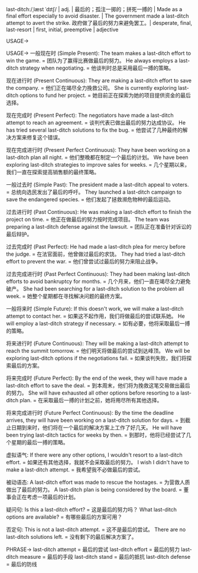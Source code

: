 last-ditch:/ˌlæst ˈdɪtʃ/ | adj. | 最后的；孤注一掷的；拼死一搏的 | Made as a final effort especially to avoid disaster. |  The government made a last-ditch attempt to avert the strike. 政府做了最后的努力来避免罢工。|  desperate, final, last-resort |  first, initial, preemptive | adjective

USAGE->

USAGE->
一般现在时 (Simple Present):
The team makes a last-ditch effort to win the game. =  团队为了赢得比赛做最后的努力。
He always employs a last-ditch strategy when negotiating. = 他谈判时总是采用最后一搏的策略。

现在进行时 (Present Continuous):
They are making a last-ditch effort to save the company. = 他们正在竭尽全力挽救公司。
She is currently exploring last-ditch options to fund her project. = 她目前正在探索为她的项目提供资金的最后选择。


现在完成时 (Present Perfect):
The negotiators have made a last-ditch attempt to reach an agreement. =  谈判代表已做出最后的努力达成协议。
He has tried several last-ditch solutions to fix the bug. = 他尝试了几种最终的解决方案来修复这个错误。

现在完成进行时 (Present Perfect Continuous):
They have been working on a last-ditch plan all night. = 他们整晚都在制定一个最后的计划。
We have been exploring last-ditch strategies to improve sales for weeks. =  几个星期以来，我们一直在探索提高销售额的最终策略。


一般过去时 (Simple Past):
The president made a last-ditch appeal to voters. = 总统向选民发出了最后的呼吁。
They launched a last-ditch campaign to save the endangered species. = 他们发起了拯救濒危物种的最后运动。

过去进行时 (Past Continuous):
He was making a last-ditch effort to finish the project on time. = 他正在做最后的努力按时完成项目。
The team was preparing a last-ditch defense against the lawsuit. = 团队正在准备针对诉讼的最后辩护。


过去完成时 (Past Perfect):
He had made a last-ditch plea for mercy before the judge. = 在法官面前，他曾做过最后的求饶。
They had tried a last-ditch effort to prevent the war. = 他们曾尝试过最后的努力来阻止战争。

过去完成进行时 (Past Perfect Continuous):
They had been making last-ditch efforts to avoid bankruptcy for months. =  几个月来，他们一直在竭尽全力避免破产。
She had been searching for a last-ditch solution to the problem all week. =  她整个星期都在寻找解决问题的最终方案。


一般将来时 (Simple Future):
If this doesn't work, we will make a last-ditch attempt to contact her. = 如果这不起作用，我们将做最后的尝试联系她。
He will employ a last-ditch strategy if necessary. =  如有必要，他将采取最后一搏的策略。


将来进行时 (Future Continuous):
They will be making a last-ditch attempt to reach the summit tomorrow. = 他们明天将做最后的尝试到达峰顶。
We will be exploring last-ditch options if the negotiations fail. = 如果谈判失败，我们将探索最后的方案。

将来完成时 (Future Perfect):
By the end of the week, they will have made a last-ditch effort to save the deal. = 到本周末，他们将为挽救这笔交易做出最后的努力。
She will have exhausted all other options before resorting to a last-ditch plan. = 在采取最后一搏的计划之前，她将用尽所有其他选择。


将来完成进行时 (Future Perfect Continuous):
By the time the deadline arrives, they will have been working on a last-ditch solution for days. = 到截止日期到来时，他们将在一个最后的解决方案上工作了好几天。
He will have been trying last-ditch tactics for weeks by then. = 到那时，他将已经尝试了几个星期的最后一搏的策略。

虚拟语气:
If there were any other options, I wouldn't resort to a last-ditch effort. = 如果还有其他选择，我就不会采取最后的努力。
I wish I didn't have to make a last-ditch attempt. = 我希望我不必做最后的尝试。


被动语态:
A last-ditch effort was made to rescue the hostages. = 为营救人质做出了最后的努力。
A last-ditch plan is being considered by the board. = 董事会正在考虑一项最后的计划。


疑问句:
Is this a last-ditch effort? = 这是最后的努力吗？
What last-ditch options are available? = 有哪些最后的方案可用？


否定句:
This is not a last-ditch attempt. = 这不是最后的尝试。
There are no last-ditch solutions left. = 没有剩下的最后解决方案了。


PHRASE->
last-ditch attempt = 最后的尝试
last-ditch effort = 最后的努力
last-ditch measure = 最后的手段
last-ditch stand = 最后的抵抗
last-ditch defense = 最后的防线

